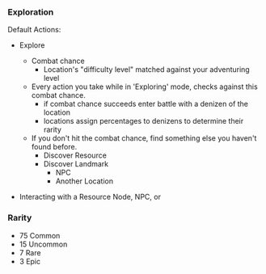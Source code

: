 ### Exploration

Default Actions:
- Explore
  - Combat chance
    - Location's "difficulty level" matched against your adventuring level
  - Every action you take while in 'Exploring' mode, checks against this combat chance.
    - if combat chance succeeds enter battle with a denizen of the location
    - locations assign percentages to denizens to determine their rarity
  - If you don't hit the combat chance, find something else you haven't found before.
    - Discover Resource
    - Discover Landmark
      - NPC
      - Another Location

- Interacting with a Resource Node, NPC, or


### Rarity

- 75 Common
- 15 Uncommon
- 7 Rare
- 3 Epic
